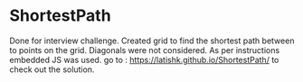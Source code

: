 # ShortestPath
Done for interview challenge. Created grid to find the shortest path between to points on the grid. Diagonals were not considered.
As per instructions embedded JS was used. 
go to :  https://latishk.github.io/ShortestPath/ to check out the solution.

